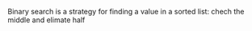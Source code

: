 Binary search is a strategy for finding a value in a sorted list: chech the middle and elimate half
